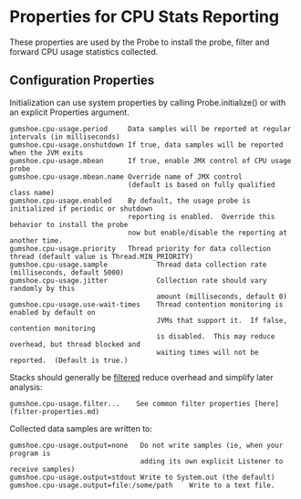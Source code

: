 Properties for CPU Stats Reporting
==================================

These properties are used by the Probe to install the probe, filter and forward CPU usage statistics collected.

Configuration Properties
------------------------

Initialization can use system properties by calling Probe.initialize() or with an explicit Properties argument.

    gumshoe.cpu-usage.period     Data samples will be reported at regular intervals (in milliseconds)
    gumshoe.cpu-usage.onshutdown If true, data samples will be reported when the JVM exits
    gumshoe.cpu-usage.mbean      If true, enable JMX control of CPU usage probe
    gumshoe.cpu-usage.mbean.name Override name of JMX control
                                 (default is based on fully qualified class name) 
    gumshoe.cpu-usage.enabled    By default, the usage probe is initialized if periodic or shutdown
                                 reporting is enabled.  Override this behavior to install the probe
                                 now but enable/disable the reporting at another time.
    gumshoe.cpu-usage.priority   Thread priority for data collection thread (default value is Thread.MIN_PRIORITY)
    gumshoe.cpu-usage.sample            Thread data collection rate (milliseconds, default 5000)
    gumshoe.cpu-usage.jitter            Collection rate should vary randomly by this 
                                        amount (milliseconds, default 0)
    gumshoe.cpu-usage.use-wait-times    Thread contention monitoring is enabled by default on
                                        JVMs that support it.  If false, contention monitoring
                                        is disabled.  This may reduce overhead, but thread blocked and
                                        waiting times will not be reported.  (Default is true.)

Stacks should generally be [filtered](../filters.md) reduce overhead and simplify later analysis:
                                
    gumshoe.cpu-usage.filter...    See common filter properties [here](filter-properties.md) 

Collected data samples are written to:

    gumshoe.cpu-usage.output=none   Do not write samples (ie, when your program is
                                    adding its own explicit Listener to receive samples)
    gumshoe.cpu-usage.output=stdout Write to System.out (the default)
    gumshoe.cpu-usage.output=file:/some/path    Write to a text file.
